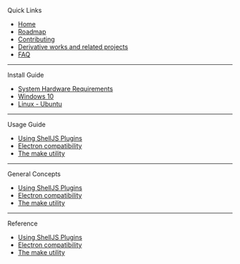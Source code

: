 Quick Links
  * [Home](https://github.com/shelljs/shelljs/wiki/Home)
  * [Roadmap](https://github.com/shelljs/shelljs/wiki/Roadmap)
  * [Contributing](https://github.com/shelljs/shelljs/wiki/Contributing)
  * [Derivative works and related projects](https://github.com/shelljs/shelljs/wiki/Derivative-works-and-related-projects)
  * [FAQ](https://github.com/shelljs/shelljs/wiki/FAQ)
***
Install Guide
  * [System Hardware Requirements](https://github.com/deepfakes/faceswap/wiki/1.1-System-Hardware-Requirements)
  * [Windows 10](https://github.com/deepfakes/faceswap/wiki/1-Install-Guide)
  * [Linux - Ubuntu](https://github.com/deepfakes/faceswap/wiki/1-Install-Guide)
***
Usage Guide
  * [Using ShellJS Plugins](https://github.com/shelljs/shelljs/wiki/Using-ShellJS-Plugins)
  * [Electron compatibility](https://github.com/shelljs/shelljs/wiki/Electron-compatibility)
  * [The make utility](https://github.com/shelljs/shelljs/wiki/The-make-utility)
***
General Concepts
  * [Using ShellJS Plugins](https://github.com/shelljs/shelljs/wiki/Using-ShellJS-Plugins)
  * [Electron compatibility](https://github.com/shelljs/shelljs/wiki/Electron-compatibility)
  * [The make utility](https://github.com/shelljs/shelljs/wiki/The-make-utility)
***
Reference
  * [Using ShellJS Plugins](https://github.com/shelljs/shelljs/wiki/Using-ShellJS-Plugins)
  * [Electron compatibility](https://github.com/shelljs/shelljs/wiki/Electron-compatibility)
  * [The make utility](https://github.com/shelljs/shelljs/wiki/The-make-utility)